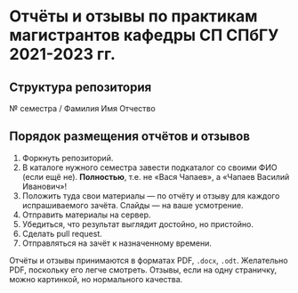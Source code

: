 # Отчёты и отзывы по практикам магистрантов кафедры СП СПбГУ 2021-2023 гг.

## Структура репозитория

№ семестра / Фамилия Имя Отчество

## Порядок размещения отчётов и отзывов

1. Форкнуть репозиторий.
2. В каталоге нужного семестра завести подкаталог со своими ФИО (если ещё не). **Полностью**, т.е. не «Вася Чапаев», а «Чапаев Василий Иванович»!
3. Положить туда свои материалы — по отчёту и отзыву для каждого испрашиваемого зачёта. Слайды — на ваше усмотрение.
4. Отправить материалы на сервер.
5. Убедиться, что результат выглядит достойно, но пристойно.
5. Сделать pull request.
6. Отправляться на зачёт к назначенному времени.

Отчёты и отзывы принимаются в форматах PDF, `.docx`, `.odt`. Желательно PDF, поскольку его легче смотреть. Отзывы, если на одну страничку, можно картинкой, но нормального качества.
